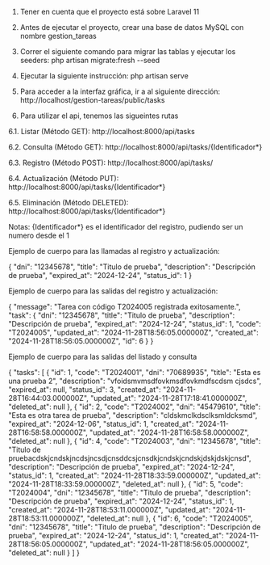 1. Tener en cuenta que el proyecto está sobre Laravel 11

2. Antes de ejecutar el proyecto, crear una base de datos MySQL con nombre gestion_tareas

3. Correr el siguiente comando para migrar las tablas y ejecutar los seeders: php artisan migrate:fresh --seed

4. Ejecutar la siguiente instrucción: php artisan serve 

5. Para acceder a la interfaz gráfica, ir a al siguiente dirección: http://localhost/gestion-tareas/public/tasks

6. Para utilizar el api, tenemos las sigueintes rutas

6.1. Listar (Método GET): http://localhost:8000/api/tasks

6.2. Consulta  (Método GET): http://localhost:8000/api/tasks/{Identificador*}

6.3. Registro  (Método POST): http://localhost:8000/api/tasks/

6.4. Actualización  (Método PUT): http://localhost:8000/api/tasks/{Identificador*}

6.5. Eliminación  (Método DELETED): http://localhost:8000/api/tasks/{Identificador*}

Notas: {Identificador*} es el identificador del registro, pudiendo ser un numero desde el 1

Ejemplo de cuerpo para las llamadas al registro y actualización:

{
	"dni": "12345678",
    "title": "Titulo de prueba",
    "description": "Descripción de prueba",
    "expired_at": "2024-12-24",
    "status_id": 1
}

Ejemplo de cuerpo para las salidas del registro y actualización:

{
    "message": "Tarea con código T2024005 registrada exitosamente.",
    "task": {
        "dni": "12345678",
        "title": "Titulo de prueba",
        "description": "Descripción de prueba",
        "expired_at": "2024-12-24",
        "status_id": 1,
        "code": "T2024005",
        "updated_at": "2024-11-28T18:56:05.000000Z",
        "created_at": "2024-11-28T18:56:05.000000Z",
        "id": 6
    }
}

Ejemplo de cuerpo para las salidas del listado y consulta

{
    "tasks": [
        {
            "id": 1,
            "code": "T2024001",
            "dni": "70689935",
            "title": "Esta es una prueba 2",
            "description": "vfoidsmvmsdfovkmsdfovkmdfscdsm cjsdcs",
            "expired_at": null,
            "status_id": 3,
            "created_at": "2024-11-28T16:44:03.000000Z",
            "updated_at": "2024-11-28T17:18:41.000000Z",
            "deleted_at": null
        },
        {
            "id": 2,
            "code": "T2024002",
            "dni": "45479610",
            "title": "Esta es otra tarea de prueba",
            "description": "cldskmclkdsclksmldcksmd",
            "expired_at": "2024-12-06",
            "status_id": 1,
            "created_at": "2024-11-28T16:58:58.000000Z",
            "updated_at": "2024-11-28T16:58:58.000000Z",
            "deleted_at": null
        },
        {
            "id": 4,
            "code": "T2024003",
            "dni": "12345678",
            "title": "Titulo de pruebacdskjcndskjncdsjncsdjcnsddcsjcnsdkjcndskjcndskjdskjdskjcnsd",
            "description": "Descripción de prueba",
            "expired_at": "2024-12-24",
            "status_id": 1,
            "created_at": "2024-11-28T18:33:59.000000Z",
            "updated_at": "2024-11-28T18:33:59.000000Z",
            "deleted_at": null
        },
        {
            "id": 5,
            "code": "T2024004",
            "dni": "12345678",
            "title": "Titulo de prueba",
            "description": "Descripción de prueba",
            "expired_at": "2024-12-24",
            "status_id": 1,
            "created_at": "2024-11-28T18:53:11.000000Z",
            "updated_at": "2024-11-28T18:53:11.000000Z",
            "deleted_at": null
        },
        {
            "id": 6,
            "code": "T2024005",
            "dni": "12345678",
            "title": "Titulo de prueba",
            "description": "Descripción de prueba",
            "expired_at": "2024-12-24",
            "status_id": 1,
            "created_at": "2024-11-28T18:56:05.000000Z",
            "updated_at": "2024-11-28T18:56:05.000000Z",
            "deleted_at": null
        }
    ]
}